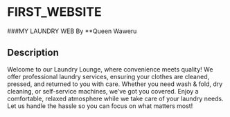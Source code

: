 # FIRST_WEBSITE
###MY LAUNDRY WEB
By **Queen Waweru
## Description
Welcome to our Laundry Lounge, where convenience meets quality! We offer professional laundry services, ensuring your clothes are cleaned, pressed, and returned to you with care. Whether you need wash & fold, dry cleaning, or self-service machines, we’ve got you covered. Enjoy a comfortable, relaxed atmosphere while we take care of your laundry needs. Let us handle the hassle so you can focus on what matters most!
